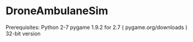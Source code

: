 DroneAmbulaneSim
================
Prerequisites:
Python 2-7
pygame 1.9.2 for 2.7 ( pygame.org/downloads ) 32-bit version

